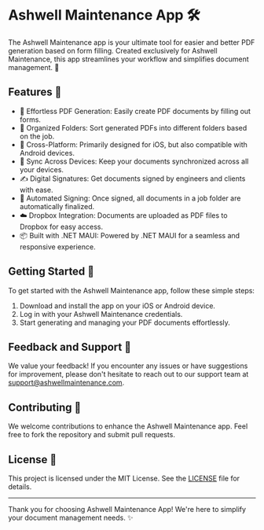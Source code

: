 # Ashwell Maintenance App 🛠️

The Ashwell Maintenance app is your ultimate tool for easier and better PDF generation based on form filling. Created exclusively for Ashwell Maintenance, this app streamlines your workflow and simplifies document management. 📄

## Features 🌟

- 📝 Effortless PDF Generation: Easily create PDF documents by filling out forms.
- 📂 Organized Folders: Sort generated PDFs into different folders based on the job.
- 📲 Cross-Platform: Primarily designed for iOS, but also compatible with Android devices.
- 🔄 Sync Across Devices: Keep your documents synchronized across all your devices.
- ✍️ Digital Signatures: Get documents signed by engineers and clients with ease.
- 🚀 Automated Signing: Once signed, all documents in a job folder are automatically finalized.
- ☁️ Dropbox Integration: Documents are uploaded as PDF files to Dropbox for easy access.
- 📦 Built with .NET MAUI: Powered by .NET MAUI for a seamless and responsive experience.

## Getting Started 🚀

To get started with the Ashwell Maintenance app, follow these simple steps:

1. Download and install the app on your iOS or Android device.
2. Log in with your Ashwell Maintenance credentials.
3. Start generating and managing your PDF documents effortlessly.

## Feedback and Support 💬

We value your feedback! If you encounter any issues or have suggestions for improvement, please don't hesitate to reach out to our support team at support@ashwellmaintenance.com.

## Contributing 🤝

We welcome contributions to enhance the Ashwell Maintenance app. Feel free to fork the repository and submit pull requests.

## License 📜

This project is licensed under the MIT License. See the [LICENSE](LICENSE) file for details.

---

Thank you for choosing Ashwell Maintenance App! We're here to simplify your document management needs. ✨
